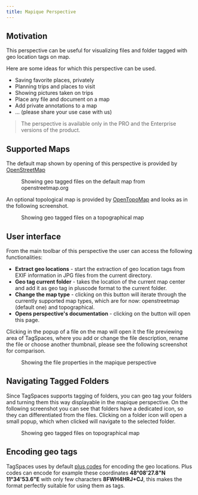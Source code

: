 ```yaml
---
title: Mapique Perspective
---
```


## Motivation

This perspective can be useful for visualizing files and folder tagged with geo location tags on map.

Here are some ideas for which this perspective can be used.

- Saving favorite places, privately
- Planning trips and places to visit
- Showing pictures taken on trips
- Place any file and document on a map
- Add private annotations to a map
- ... (please share your use case with us)

> <profeature /> The perspective is available only in the PRO and the Enterprise versions of the product.

## Supported Maps

The default map shown by opening of this perspective is provided by [OpenStreetMap](https://www.openstreetmap.org/)

<figure>
  <img title="" src="/media/tagspaces-mapique-openstreetmap.png" className="img-responsive center-block" />
  <figcaption>Showing geo tagged files on the default map from openstreetmap.org</figcaption>
</figure>

An optional topological map is provided by [OpenTopoMap](https://opentopomap.org/) and looks as in the following screenshot.

<figure>
  <img title="" src="/media/tagspaces-mapique-topo.png" className="img-responsive center-block" />
  <figcaption className="img-responsive center-block">Showing geo tagged files on a topographical map</figcaption>
</figure>

## User interface

From the main toolbar of this perspective the user can access the following functionalities:

- **Extract geo locations** - start the extraction of geo location tags from EXIF information in JPG files from the current directory.
- **Geo tag current folder** - takes the location of the current map center and add it as geo tag in pluscode format to the current folder.
- **Change the map type** - clicking on this button will iterate through the currently supported map types, which are for now: openstreetmap (default one) and topographical.
- **Opens perspective's documentation** - clicking on the button will open this page.

Clicking in the popup of a file on the map will open it the file previewing area of TagSpaces, where you add or change the file description, rename the file or choose another thumbnail, please see the following screenshot for comparison.

<figure>
  <img title="" src="/media/tagspaces-mapique-file-properties.png" className="img-responsive center-block" />
  <figcaption className="img-responsive center-block">Showing the file properties in the mapique perspective</figcaption>
</figure>

## Navigating Tagged Folders

Since TagSpaces supports tagging of folders, you can geo tag your folders and turning them this way displayable in the mapique perspective. On the following screenshot you can see that folders have a dedicated icon, so they can differentiated from the files. Clicking on a folder icon will open a small popup, which when clicked will navigate to the selected folder.

<figure>
  <img title="" src="/media/tagspaces-mapique-folders.png" className="img-responsive center-block" />
  <figcaption>Showing geo tagged files on topographical map</figcaption>
</figure>

## Encoding geo tags

TagSpaces uses by default <a href="https://plus.codes/" rel="nofollow">plus codes</a> for encoding the geo locations. Plus codes can encode for example these coordinates **48°08'27.8"N 11°34'53.6"E** with only few characters **8FWH4HRJ+CJ**, this makes the format perfectly suitable for using them as tags.
